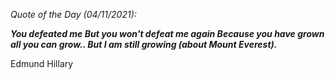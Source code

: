 *Quote of the Day (04/11/2021):*

_**You defeated me But you won't defeat me again Because you have grown all you can grow.. But I am still growing (about Mount Everest).**_

Edmund Hillary